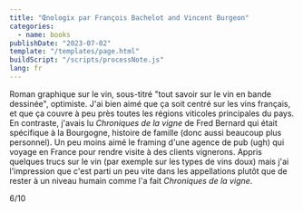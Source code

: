 ```yaml
---
title: "Œnologix par François Bachelot and Vincent Burgeon"
categories:
  - name: books
publishDate: "2023-07-02"
template: "/templates/page.html"
buildScript: "/scripts/processNote.js"
lang: fr
---
```


Roman graphique sur le vin, sous-titré "tout savoir sur le vin en bande dessinée", optimiste. J'ai bien aimé que ça soit centré sur les vins français, et que ça couvre à peu près toutes les régions viticoles principales du pays. En contraste, j'avais lu _Chroniques de la vigne_ de Fred Bernard qui était spécifique à la Bourgogne, histoire de famille (donc aussi beaucoup plus personnel). Un peu moins aimé le framing d'une agence de pub (ugh) qui voyage en France pour rendre visite à des clients vignerons. Appris quelques trucs sur le vin (par exemple sur les types de vins doux) mais j'ai l'impression que c'est parti un peu vite dans les appellations plutôt que de rester à un niveau humain comme l'a fait _Chroniques de la vigne_.

6/10
